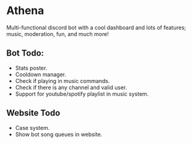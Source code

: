 # Athena

Multi-functional discord bot with a cool dashboard and lots of features; music, moderation, fun, and much more!

## Bot Todo:

- Stats poster.
- Cooldown manager.
- Check if playing in music commands.
- Check if there is any channel and valid user.
- Support for youtube/spotify playlist in music system.

## Website Todo

- Case system.
- Show bot song queues in website.
